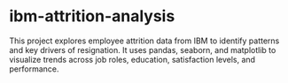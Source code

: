 # ibm-attrition-analysis
This project explores employee attrition data from IBM to identify patterns and key drivers of resignation. It uses pandas, seaborn, and matplotlib to visualize trends across job roles, education, satisfaction levels, and performance.

